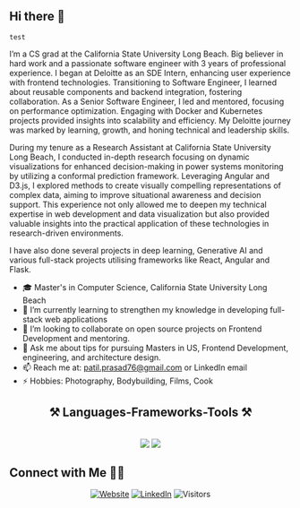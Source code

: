 ## Hi there 👋

`test`

I’m a CS grad at the California State University Long Beach. Big believer in hard work and a passionate software engineer with 3 years of professional experience. I began at Deloitte as an SDE Intern, enhancing user experience with frontend technologies. Transitioning to Software Engineer, I learned about reusable components and backend integration, fostering collaboration. As a Senior Software Engineer, I led and mentored, focusing on performance optimization. Engaging with Docker and Kubernetes projects provided insights into scalability and efficiency. My Deloitte journey was marked by learning, growth, and honing technical and leadership skills.

During my tenure as a Research Assistant at California State University Long Beach, I conducted in-depth research focusing on dynamic visualizations for enhanced decision-making in power systems monitoring by utilizing a conformal prediction framework. Leveraging Angular and D3.js, I explored methods to create visually compelling representations of complex data, aiming to improve situational awareness and decision support. This experience not only allowed me to deepen my technical expertise in web development and data visualization but also provided valuable insights into the practical application of these technologies in research-driven environments.

I have also done several projects in deep learning, Generative AI and various full-stack projects utilising frameworks like React, Angular and Flask.

 
- 🎓 Master's in Computer Science, California State University Long Beach
- 🔭 I’m currently learning to strengthen my knowledge in developing full-stack web applications
- 👯 I’m looking to collaborate on open source projects on Frontend Development and mentoring.
- 💬 Ask me about tips for pursuing Masters in US, Frontend Development, engineering, and architecture design. 
- 📫 Reach me at: [patil.prasad76@gmail.com](mailto:patil.prasad76@gmail.com) or LinkedIn email
- ⚡ Hobbies: Photography, Bodybuilding, Films, Cook

<h2 align="center">⚒️ Languages-Frameworks-Tools ⚒️</h2>
<br/>
<div align="center">
    <img src="https://skillicons.dev/icons?i=react,angular,bootstrap,mui,html,css,vscode,github,tailwind,git" />
    <img src="https://skillicons.dev/icons?i=nodejs,python,javascript,typescript,express,firebase,mongodb,c,java,nextjs,mysql,flask" /><br>
</div>

## Connect with Me 🤝🏻

<p align="center">
<a href="https://shubhamgupta2501.github.io/portfolio"><img alt="Website" src="https://img.shields.io/static/v1?label=Website&message=shubhamgupta2501.github.io/portfolio&color=Blue?style=flat&logo=google-chrome"></a>
<a href="https://www.linkedin.com/in/shubhamgupta25"><img alt="LinkedIn" src="https://img.shields.io/static/v1?label=LinkedIn&message=linkedin.com/in/shubhamgupta25&color=Blue?style=flat&logo=linkedin"></a>
<img alt="Visitors" src="https://visitor-badge.laobi.icu/badge?page_id=shubhamgupta2501.shubhamgupta2501">
</p>


<!--
**purrsad/purrsad** is a ✨ _special_ ✨ repository because its `README.md` (this file) appears on your GitHub profile.

Here are some ideas to get you started:

- 🔭 I’m currently working on ...
- 🌱 I’m currently learning ...
- 👯 I’m looking to collaborate on ...
- 🤔 I’m looking for help with ...
- 💬 Ask me about ...
- 📫 How to reach me: ...
- 😄 Pronouns: ...
- ⚡ Fun fact: ...
-->
